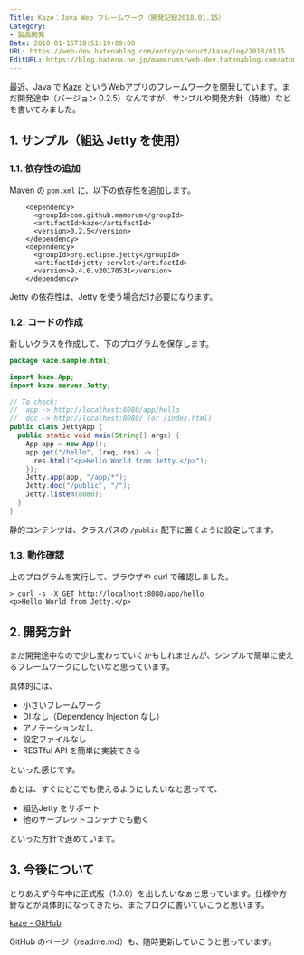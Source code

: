 ```yaml
---
Title: Kaze：Java Web フレームワーク（開発記録2018.01.15）
Category:
- 製品開発
Date: 2018-01-15T18:51:19+09:00
URL: https://web-dev.hatenablog.com/entry/product/kaze/log/2018/0115
EditURL: https://blog.hatena.ne.jp/mamorums/web-dev.hatenablog.com/atom/entry/8599973812337798127
---
```


最近、Java で [Kaze](https://github.com/mamorum/kaze) というWebアプリのフレームワークを開発しています。まだ開発途中（バージョン 0.2.5）なんですが、サンプルや開発方針（特徴）などを書いてみました。


## 1. サンプル（組込 Jetty を使用）
### 1.1. 依存性の追加
Maven の `pom.xml` に、以下の依存性を追加します。

```
    <dependency>
      <groupId>com.github.mamorum</groupId>
      <artifactId>kaze</artifactId>
      <version>0.2.5</version>
    </dependency>
    <dependency>
      <groupId>org.eclipse.jetty</groupId>
      <artifactId>jetty-servlet</artifactId>
      <version>9.4.6.v20170531</version>
    </dependency>
```

Jetty の依存性は、Jetty を使う場合だけ必要になります。


### 1.2. コードの作成
新しいクラスを作成して、下のプログラムを保存します。


```java
package kaze.sample.html;

import kaze.App;
import kaze.server.Jetty;

// To check:
//  app -> http://localhost:8080/app/hello
//  doc -> http://localhost:8080/ (or /index.html)
public class JettyApp {
  public static void main(String[] args) {
    App app = new App();
    app.get("/hello", (req, res) -> {
      res.html("<p>Hello World from Jetty.</p>");
    });
    Jetty.app(app, "/app/*");
    Jetty.doc("/public", "/");
    Jetty.listen(8080);
  }
}
```

静的コンテンツは、クラスパスの `/public` 配下に置くように設定してます。


### 1.3. 動作確認
上のプログラムを実行して、ブラウザや curl で確認しました。

```
> curl -s -X GET http://localhost:8080/app/hello
<p>Hello World from Jetty.</p>
```


## 2. 開発方針
まだ開発途中なので少し変わっていくかもしれませんが、シンプルで簡単に使えるフレームワークにしたいなと思っています。

具体的には、

- 小さいフレームワーク
- DI なし（Dependency Injection なし）
- アノテーションなし
- 設定ファイルなし
- RESTful API を簡単に実装できる

といった感じです。

あとは、すぐにどこでも使えるようにしたいなと思ってて、

- 組込Jetty をサポート
- 他のサーブレットコンテナでも動く

といった方針で進めています。


## 3. 今後について
とりあえず今年中に正式版（1.0.0）を出したいなぁと思っています。仕様や方針などが具体的になってきたら、またブログに書いていこうと思います。

[kaze - GitHub](https://github.com/mamorum/kaze)


GitHub のページ（readme.md）も、随時更新していこうと思っています。
